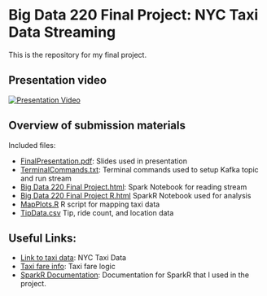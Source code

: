 # Big Data 220 Final Project: NYC Taxi Data Streaming

This is the repository for my final project.

## Presentation video

[![Presentation Video](https://img.youtube.com/vi/d3OdB0p94Cg/2.jpg)](https://www.youtube.com/watch?v=d3OdB0p94Cg&feature=youtu.be)

## Overview of submission materials

Included files:
  - [FinalPresentation.pdf](FinalPresentation220.pdf): Slides used in presentation 
  - [TerminalCommands.txt](TerminalCommands.txt): Terminal commands used to setup Kafka topic and run stream
  - [Big Data 220 Final Project.html](BigData220FinalProject.html): Spark Notebook for reading stream
  - [Big Data 220 Final Project R.html](BigData220FinalProjectR.html) SparkR Notebook used for analysis
  - [MapPlots.R](MapPlots.R) R script for mapping taxi data
  - [TipData.csv](TipData.csv) Tip, ride count, and location data


## Useful Links:

- [Link to taxi data](https://www1.nyc.gov/site/tlc/about/tlc-trip-record-data.page): NYC Taxi Data
- [Taxi fare info](https://www1.nyc.gov/site/tlc/passengers/taxi-fare.page): Taxi fare logic
- [SparkR Documentation](https://spark.apache.org/docs/1.6.0/api/R/): Documentation for SparkR that I used in the project.
